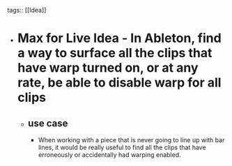 tags:: [[Idea]]

- # Max for Live Idea - In Ableton, find a way to surface all the clips that have warp turned on, or at any rate, be able to disable warp for all clips
	- ## use case
		- When working with a piece that is never going to line up with bar lines, it would be really useful to find all the clips that have erroneously or accidentally had warping enabled.